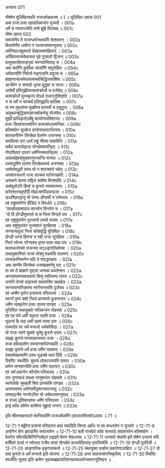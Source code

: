 अध्यायः 071

भीष्मेण युधिष्ठिरम्प्रति राजधर्मकथनम् ॥ 1 ॥
युधिष्ठिर उवाच 	001  
कथं राजा प्रजा रक्षन्नाधिबन्धेन युज्यते ।	001a  
धर्मे च नापराध्नोति तन्मे ब्रूहि पितामह ॥	001c  
भीष्म उवाच 	002  
समासेनैव ते राजन्धर्मान्वक्ष्यामि शाश्वतान् ।	002a  
विस्तरेणैव धर्माणां न जात्वन्तमवाप्नुयात् ॥	002c  
धर्मनिष्ठाञ्श्रुतवतो देवव्रतसमाहितान् ।	003a  
अर्चितान्वासयेथास्त्वं गृहे गुणवतो द्विजान् ॥	003c  
प्रत्युत्थायोपसङ्गृह्य चरणावभिवाद्य च ।	004a  
अथ सर्वाणि कुर्वीथाः कार्याणि सपुरोहितः ॥	004c  
धर्मकार्याणि निर्वर्त्य मङ्गलानि प्रयुज्य च ।	005a  
ब्राह्मणान्वाचयेथास्त्वमर्थसिद्धिजयाशिषः ॥	005c  
आर्जवेन च सम्पन्नो धृत्या बुद्ध्या च भारत ।	006a  
धर्मार्थौ प्रतिगृह्णीयात्कामक्रोधौ च वर्जयेत् ॥	006c  
कामक्रोधौ पुरस्कृत्य योऽर्थं राजाऽनुतिष्ठति ।	007a  
न स धर्मं न चाप्यर्थं प्रतिगृह्णाति बालिशः ॥	007c  
मा स्म लुब्धांश्च मूर्खांश्च कामार्थे च प्रयूयुजः ।	008a  
अलुब्धान्बुद्धिसम्पन्नान्सर्वकर्मसु योजयेत् ॥	008c  
मूर्खो ह्यधिकृतोऽर्थेषु कार्याणामविशारदः ।	009a  
प्रजाः क्लिश्नात्ययोगेन कामक्रोधसमन्वितः ॥	009c  
बलिषष्ठेन शुल्केन दण्डेनाथापराधिनाम् ।	010a  
शास्त्रानीतेन लिप्सेथा वेतनेन धनागमम् ॥	010c  
दापयित्वा करं धर्म्यं राष्ट्रं नीत्या यथाविधि ।	011a  
तथैतं कल्पयेद्राजा योगक्षेममतन्द्रितः ॥	011c  
गोपायितारं दातारं धर्मनित्यमतन्द्रितम् ।	012a  
अकामद्वेषसंयुक्तमनुरज्यन्ति मानवाः ॥	012c  
तस्माद्धर्मेण लाभेन लिप्सेथास्त्वं धनागमम् ।	013a  
धर्मार्थावध्रुवौ तस्य यो न शास्त्रपरो भवेत् ॥	013c  
अपशास्त्रधनो राजा सञ्चयं नाधिगच्छति ।	014a  
अस्थाने चास्य तद्वित्तं सर्वमेव विनश्यति ॥	014c  
अर्थमूलोऽपि हिंसां च कुरुते स्वयमात्मनः ।	015a  
करैरशास्त्रदृष्टैर्हि मोहात्सम्पीडयन्प्रजाः ॥	015c  
ऊधश्छिन्द्यात्तु यो धेन्वाः क्षीरार्थी न लभेत्पयः ।	016a  
एवं राष्ट्रमयोगेन पीडितं न विवर्धते ॥	016c  
\'यवसोदकमादाय सान्त्वेन विनयेन च ।	017a  
\'यो हि दोग्ध्रीमुपास्ते च स नित्यं विन्दते पयः ।	017c  
एवं राष्ट्रमुपायेन भुञ्जानो लभते फलम् ॥	017e  
अथ राष्ट्रमुपायेन भुज्यमानं सुरक्षितम् ।	018a  
जनयत्यतुलां नित्यं कोशवृद्धिं युधिष्ठिर ॥	018c  
दोग्ध्री धान्यं हिरण्यं च मही राजा सुरक्षिता ।	019a  
नित्यं स्वेभ्यः परेभ्यश्च तृप्ता माता यथा पयः ॥	019c  
मालाकारोपमो राजन्भव माऽऽङ्गारिकोपमः ।	020a  
तथायुक्तश्चिरं राज्यं भोक्तुं शक्ष्यसि पालयन् ॥	020c  
परचक्राभियानेन यदि ते स्याद्धनक्षयः ।	021a  
अथ साम्नैव लिप्सेथा धनमब्राह्मणेषु यत् ॥	021c  
मा स्म ते ब्राह्मणं दृष्ट्वा धनस्थं प्रचलेन्मनः ।	022a  
अन्त्यायामप्यवस्थायां किमु स्फीतस्य भारत ॥	022c  
धनानि तेभ्यो दद्यास्त्वं यथाशक्ति यथार्हतः ।	023a  
सान्त्वयन्परिरक्षंश्च स्वर्गमाप्स्यसि दुर्जयम् ॥	023c  
एवं धर्म्येण वृत्तेन प्रजास्त्वं परिपालय ।	024a  
स्वर्ग्यं पुण्यं यशो नित्यं प्राप्स्यसे कुरुनन्दन ॥	024c  
धर्मेण व्यवहारेण प्रजाः पालय पाण्डव ।	025a  
युधिष्ठिर यथायुक्तो नाधिबन्धेन योक्ष्यसे ॥	025c  
एष एव परो धर्मो यद्राजा रक्षति प्रजाः ।	026a  
भूतानां हि यदा धर्मो रक्षणं परमा दया ॥	026c  
तस्मादेवं परं धर्मं मन्यन्ते धर्मकोविदाः ।	027a  
यो राजा रक्षणे युक्तो भूतेषु कुरुते दयाम् ॥	027c  
यदह्ना कुरुते पापमरक्षन्भयतः प्रजाः ।	028a  
राजा वर्षसहस्रेण तस्यान्तमधिगच्छति ॥	028c  
यदह्ना कुरुते धर्मं प्रजा धर्मेण पालयन् ।	029a  
दशवर्षसहस्राणि तस्य भुङ्क्ते फलं दिवि ॥	029c  
स्विष्टिः स्वधीतिः सुतपा लोकाञ्जयति यावतः ।	030a  
क्षणेन तानवाप्नोति प्रजा धर्मेण पालयन् ॥	030c  
एवं धर्मं प्रयत्नेन कौन्तेय परिपालय ।	031a  
ततः पुण्यफलं लब्ध्वा नानुबन्धेन योक्ष्यसे ॥	031c  
स्वर्गलोके सुमहतीं श्रियं प्राप्स्यसि पाण्डव ।	032a  
असम्भवश्च धर्माणामीदृशानामराजसु ॥	032c  
तस्माद्राजैव नान्योऽस्ति यो धर्मफलमाप्नुयात् ।	033a  
स राज्यं धृतिमान्प्राप्य धर्मेण परिपालय ।	033c  
इन्द्रं तर्पय सोमेन कामैश्च सुहृदो जनान् ॥ 	033e  

इति श्रीमन्महाभारते शान्तिपर्वणि राजधर्मपर्वणि एकसप्ततितमोऽध्यायः ॥ 71 ॥

12-71-1 बह्वीनां प्रजानां परिपालन कथं स्यादिति चिन्ता आधिः स एव बन्धस्तेन न युज्यते ॥ 12-71-9 अयोगेन योग इष्टप्राप्ति स्तदभावेन ॥ 12-71-10 बली राजदेयं तदेव सस्यादेः षष्ठंशस्तेन बलिषष्ठेन । वेतनेन पथिरक्षितैर्वणिग्भिर्यद्दत्तं तद्राज्ञो वेतनं सेवाधनम् ॥ 12-71-11 धान्यादेः षष्ठांशे हृते शेषेण प्रजानां यदि वार्षिको ग्रासो न भवेत्तदा राजैव तासां योगक्षेमं कल्पयेदित्याह दापयित्वेति ॥ 12-71-19 दोग्ध्री पूरयित्री ॥ 12-71-20 आङ्गारिक इङ्गालकर्ता ॥ 12-71-25 यथायुक्त उक्तेन प्रकारेणाऽवहितः ॥ 12-71-27 यो दयां कुरुते तं धर्मं मन्यन्ते इति योजना ॥ 12-71-28 अन्तं यातनाभोगनिष्कृतिम् ॥ 12-71-30 स्विष्टिः स्वधीतिः सुतपा इति क्रमेण गृहस्थब्रह्मचारिवानप्रस्थधर्मान्सम्यगनुतिष्ठन् ॥

